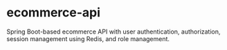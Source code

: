 # ecommerce-api
Spring Boot-based ecommerce API with user authentication, authorization, session management using Redis, and role management.
